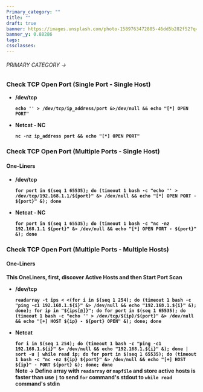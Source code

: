 ```yaml
---
Primary_category: ""
title: ""
draft: true
banner: https://images.unsplash.com/photo-1589763472885-46dd5b282f52?q=80&w=1748&auto=format&fit=crop&ixlib=rb-4.0.3&ixid=M3wxMjA3fDB8MHxwaG90by1wYWdlfHx8fGVufDB8fHx8fA%3D%3D
banner_y: 0.88286
tags: 
cssclasses:
---
```



###### PRIMARY CATEGORY → 

### Check TCP Open Port (Single Port - Single Host)

- **/dev/tcp**

	**`echo '' > /dev/tcp/ip_address/port &>/dev/null && echo "[*] OPEN PORT"`**
	<br>
- **Netcat - NC**

	**`nc -nz ip_address port && echo "[*] OPEN PORT"`**
### Check TCP Open Port (Multiple Ports - Single Host)

#### One-Liners

- **/dev/tcp**

	**`for port in $(seq 1 65535); do (timeout 1 bash -c "echo '' > /dev/tcp/192.168.1.1/${port}" &> /dev/null && echo "[*] OPEN PORT - ${port}" &); done`**
	<br>
- **Netcat - NC**

	**`for port in $(seq 1 65535); do (timeout 1 bash -c "nc -nz 192.168.1.1 ${port}" &> /dev/null && echo "[*] OPEN PORT - ${port}" &); done`**
	
### Check TCP Open Port (Multiple Ports - Multiple Hosts)

#### One-Liners

**This OneLiners, first, discover Active Hosts and then Start Port Scan**

- **/dev/tcp**

	**`readarray -t ips < <(for i in $(seq 1 254); do (timeout 1 bash -c "ping -c1 192.168.1.${i}" &> /dev/null && echo "192.168.1.${i}" &); done); for ip in "${ips[@]}"; do for port in $(seq 1 65535); do (timeout 1 bash -c "echo '' > /dev/tcp/${ip}/${port}" &> /dev/null && echo "[+] HOST ${ip} - ${port} OPEN" &); done; done`**
	<br>
- **Netcat**

	**`for i in $(seq 1 254); do (timeout 1 bash -c "ping -c1 192.168.1.${i}" &> /dev/null && echo "192.168.1.${i}" &); done | sort -u | while read ip; do for port in $(seq 1 65535); do (timeout 1 bash -c "nc -nz ${ip} ${port}" &> /dev/null && echo "[+] HOST ${ip}" - PORT ${port} &); done; done`**
	<br>
	**Note -> Define array with `readarray` or `mapfile` and store active hosts is faster than use `|` to send `for` command's stdout to `while read` command's stdin**

